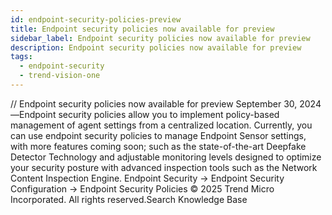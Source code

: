 ```yaml
---
id: endpoint-security-policies-preview
title: Endpoint security policies now available for preview
sidebar_label: Endpoint security policies now available for preview
description: Endpoint security policies now available for preview
tags:
  - endpoint-security
  - trend-vision-one
---
```


/*<![CDATA[*/ $('#title').html($('meta[name=map-description]').attr('content')); /*]]>*/ Endpoint security policies now available for preview September 30, 2024—Endpoint security policies allow you to implement policy-based management of agent settings from a centralized location. Currently, you can use endpoint security policies to manage Endpoint Sensor settings, with more features coming soon; such as the state-of-the-art Deepfake Detector Technology and adjustable monitoring levels designed to optimize your security posture with advanced inspection tools such as the Network Content Inspection Engine. Endpoint Security → Endpoint Security Configuration → Endpoint Security Policies © 2025 Trend Micro Incorporated. All rights reserved.Search Knowledge Base